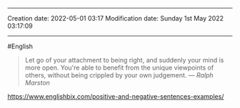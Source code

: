 

----
Creation date: 2022-05-01 03:17
Modification date: Sunday 1st May 2022 03:17:09

----

#English 

> Let go of your attachment to being right, and suddenly your mind is more open. You're able to benefit from the unique viewpoints of others, without being crippled by your own judgement.
> — <cite>Ralph Marston</cite>

https://www.englishbix.com/positive-and-negative-sentences-examples/